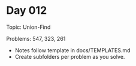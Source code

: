 # Day 012

Topic: Union-Find

Problems: 547, 323, 261

- Notes follow template in docs/TEMPLATES.md
- Create subfolders per problem as you solve.